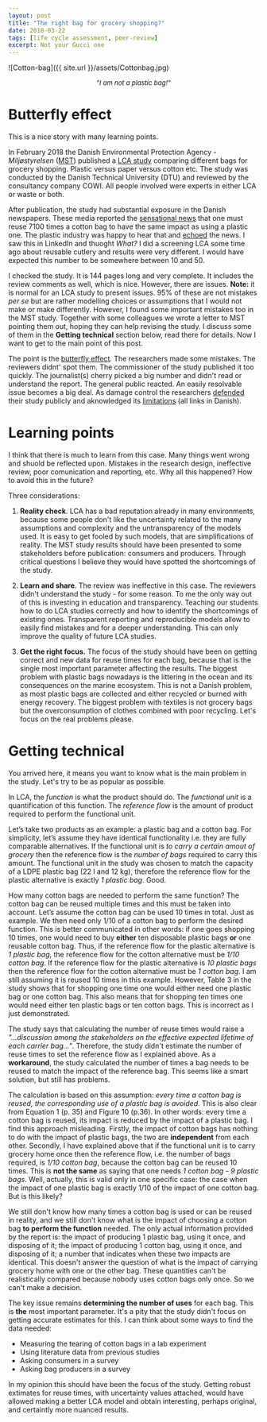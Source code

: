 ```yaml
---
layout: post
title: "The right bag for grocery shopping?"
date: 2018-03-22
tags: [life cycle assessment, peer-review]
excerpt: Not your Gucci one
---
```



![Cotton-bag]({{ site.url }}/assets/Cottonbag.jpg)
<center><i><font size="2">"I am not a plastic bag!"</font></i></center>


# Butterfly effect

This is a nice story with many learning points. 

In February 2018 the Danish Environmental Protection Agency - _Miljøstyrelsen_ ([MST](http://mst.dk/service/publikationer/publikationsarkiv/2018/mar/plastposer-lca/)) published a [LCA study](https://www2.mst.dk/Udgiv/publications/2018/02/978-87-93614-73-4.pdf)  comparing different bags for grocery shopping. Plastic versus paper versus cotton etc. The study was conducted by the Danish Technical University (DTU) and reviewed by the consultancy company COWI. All people involved were experts in either LCA or waste or both. 

After publication, the study had substantial exposure in the Danish newspapers. These media reported the [sensational news](https://politiken.dk/forbrugogliv/forbrug/art6379116/En-stofpose-er-f%C3%B8rst-bedre-for-milj%C3%B8et-end-en-plastikpose-n%C3%A5r-den-har-v%C3%A6ret-brugt-7.100-gange?lipi=urn%3Ali%3Apage%3Ad_flagship3_feed%3BFVS1Aci%2BRRmCFj%2BWnaiHuQ%3D%3D) that one must reuse 7100 times a cotton bag to have the same impact as using a plastic one. The plastic industry was happy to hear that and [echoed](https://plast.dk/2018/03/ny-analyse-slaar-fast-plastposen-er-bedst-for-miljoeet/) the news. I saw this in LinkedIn and thuoght _What?_ I did a screening LCA some time ago about reusable cutlery and results were very different. I would have expected this number to be somewhere between 10 and 50.  

I checked the study. It is 144 pages long and very complete. It includes the review comments as well, which is nice. However, there are issues. **Note:** it is normal for an LCA study to present issues. 95% of these are not mistakes _per se_ but are rather modelling choices or assumptions that I would not make or make differently. However, I found some important mistakes too in the MST study. Together with some colleagues we wrote a letter to MST pointing them out, hoping they can help revising the study. I discuss some of them in the **Getting technical** section below, read there for details.  Now I want to get to the main point of this post. 


The point is the [butterfly effect](https://en.wikipedia.org/wiki/Butterfly_effect). The researchers made some mistakes. The reviewers didnt' spot them. The commissioner of the study published it too quickly. The journalist(s) cherry picked a big  number and didn't read or understand the report. The general public reacted. An easily resolvable issue becomes a big deal. As damage control the researchers [defended](https://videnskab.dk/naturvidenskab/skal-stofposen-bruges-7100-gange-for-at-vaere-mere-miljoevenlig-end-plastikposen) their study publicly and aknowledged its [limitations](https://www.information.dk/indland/2018/03/dtu-erkender-lidt-kaek-konklusion-rapport-plastikposer?utm_source=Morgendagens%20digitale%20avis%20p%C3%A5%20mail&utm_campaign=d4b1013094-EMAIL_CAMPAIGN_2018_03_20&utm_medium=email&utm_term=0_5b6847ab1d-d4b101309) (all links in Danish). 

# Learning points

I think that there is much to learn from this case. Many things went wrong and shuold be reflected upon. Mistakes in the research design, ineffective review, poor comunication and reporting, etc. Why all this happened? How to avoid this in the future?

Three considerations:

1. **Reality check**. LCA has a bad reputation already in many environments, because some people don't like the uncertainty related to the many assumptions and complexity and the untransparency of the models used. It is easy to get fooled by such models, that are simplifications of reality. The MST study results should have been presented to some stakeholders before publication: consumers and producers. Through critical questions I believe they would have spotted the shortcomings of the study.

2. **Learn and share**. The review was ineffective in this case. The reviewers didn't understand the study - for some reason. To me the only way out of this is investing in education and transparency. Teaching our students how to do LCA studies correctly and how to identify the shortcomings of existing ones.  Transparent reporting and reproducible models allow to easily find mistakes and for a deeper understanding. This can only improve the quality of future LCA studies.

3. **Get the right focus.** The focus of the study should have been on getting correct and new data for reuse times for each bag, because that is the single most important parameter affecting the results. The biggest problem with plastic bags nowadays is the littering in the ocean and its consequences on the marine ecosystem. This is not a Danish problem, as most plastic bags are collected and either recycled or burned with energy recovery. The biggest problem with textiles is not grocery bags but the overconsumption of clothes combined with poor recycling. Let's focus on the real problems please.


# Getting technical  

You arrived here, it means you want to know what is the main problem in the study. Let's try to be as popular as possible.

In LCA, the _function_ is what the product should do. The _functional unit_ is a quantification of this function. The _reference flow_ is the amount of product required to perform the functional unit. 

Let’s take two products as an example: a plastic bag and a cotton bag. For simplicity, let’s assume they have identical functionality i.e. they are fully comparable alternatives. If the functional unit is _to carry a certain amout of grocery_ then the reference flow is the _number of bags_ required to carry this amount. The functional unit in the study was chosen to match the capacity of a LDPE plastic bag (22 l and 12 kg), therefore the reference flow for the plastic alternative is exactly _1 plastic bag_. Good.

How many cotton bags are needed to perform the same function? The cotton bag can be reused multiple times and this must be taken into account. Let’s assume the cotton bag can be used 10 times in total. Just as example. We then need only 1/10 of a cotton bag to perform the desired function. This is better communicated in other words: if one goes shopping 10 times, one would need to buy **either** ten disposable plastic bags **or** one reusable cotton bag. Thus, if the reference flow for the plastic alternative is _1 plastic bag_, the reference flow for the cotton alternative must be _1/10 cotton bag_. If the reference flow for the plastic alternative is _10 plastic bags_ then the reference flow for the cotton alternative must be _1 cotton bag_. I am still assuming it is reused 10 times in this example. However, Table 3 in the study shows that for shopping one time one would either need one plastic bag or one cotton bag. This also means that for shopping ten times one would need either ten plastic bags or ten cotton bags. This is incorrect as I just demonstrated.

The study says that calculating the number of reuse times would raise a _"...discussion among the stakeholders on the effective expected lifetime of each carrier bag..."_. Therefore, the study didn't estimate the number of reuse times to set the reference flow as I explained above. As a **workaround**, the study calculated the number of times a bag needs to be reused to match the impact of the reference bag. This seems like a smart solution, but still has problems.

The calculation is based on this assumption: _every time a cotton bag is reused, the corresponding use of a plastic bag is avoided_. This is also clear from Equation 1 (p. 35) and Figure 10 (p.36). In other words: every time a cotton bag is reused, its impact is reduced by the impact of a plastic bag. I find this approach misleading. Firstly, the impact of cotton bags has nothing to do with the impact of plastic bags, the two are **independent** from each other. Secondly, I have explained above that if the functional unit is to carry grocery home once then the reference flow, i.e. the number of bags required, is _1/10 cotton bag_, because the cotton bag can be reused 10 times. This is **not the same** as saying that one needs _1 cotton bag - 9 plastic bags_. Well, actually, this is valid only in one specific case: the case when the impact of one plastic bag is exactly 1/10 of the impact of one cotton bag. But is this likely? 

We still don't know how many times a cotton bag is used or can be reused in reality, and we still don't know what is the impact of choosing a cotton bag **to perform the function** needed. The only actual information provided by the report is: the impact of producing 1 plastic bag, using it once, and disposing of it; the impact of producing 1 cotton bag, using it once, and disposing of it; a number that indicates when these two impacts are identical. This doesn't answer the question of what is the impact of carrying grocery home with one or the other bag. These quantities can't be realistically compared because nobody uses cotton bags only once. So we can't make a decision.

The key issue remains **determining the number of uses** for each bag. This is **the** most important parameter. It's a pity that the study didn't focus on getting accurate estimates for this. I can think about some ways to find the data needed: 

- Measuring the tearing of cotton bags in a lab experiment
- Using literature data from previous studies
- Asking consumers in a survey
- Asking bag producers in a survey

In my opinion this should have been the focus of the study. Getting robust extimates for reuse times, with uncertainty values attached, would have allowed making a better LCA model and obtain interesting, perhaps original, and certaintly more nuanced results.


[^1]: Mutel, C. Brightway: An open source framework for Life Cycle Assessment. J. Open Source Softw. 2017, 2 (12), 1–2.

